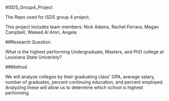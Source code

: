 #ISDS_Group4_Project

The Repo used for ISDS group 4 project.

This project includes team members: Nick Adams, Rachel Ferrara, Megan Campbell, Waleed Al Amri, Angela 

##Research Question

What is the highest performing Undergraduate, Masters, and PhD college at Louisiana State Univeristy?

##Method

We will analyze colleges by their graduating class' GPA, average salary, number of graduates, percent continuing education, and percent employed. Analyzing these will allow us to determine which school is highest performing. 


